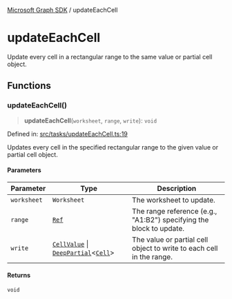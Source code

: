 [Microsoft Graph SDK](README.md) / updateEachCell

# updateEachCell

Update every cell in a rectangular range to the same value or partial cell object.

## Functions

### updateEachCell()

> **updateEachCell**(`worksheet`, `range`, `write`): `void`

Defined in: [src/tasks/updateEachCell.ts:19](https://github.com/Future-Secure-AI/sharepoint-workbook/blob/main/src/tasks/updateEachCell.ts#L19)

Updates every cell in the specified rectangular range to the given value or partial cell object.

#### Parameters

| Parameter | Type | Description |
| ------ | ------ | ------ |
| `worksheet` | `Worksheet` | The worksheet to update. |
| `range` | [`Ref`](Reference-1.md#ref) | The range reference (e.g., "A1:B2") specifying the block to update. |
| `write` | [`CellValue`](Cell.md#cellvalue-1) \| [`DeepPartial`](DeepPartial.md#deeppartial)\<[`Cell`](Cell.md#cell)\> | The value or partial cell object to write to each cell in the range. |

#### Returns

`void`

